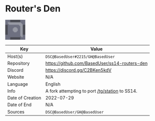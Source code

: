 # Router's Den

<img src="https://github.com/Anuken/Mindustry/blob/master/core/assets-raw/sprites/blocks/distribution/router.png?raw=1" width=64> <!-- there isn't a logo yet -->

| Key  | Value |
| ------------- | ------------- |
| Host(s) | `DSC@BasedUser#2215/GH@BasedUser` |
| Repository  | https://github.com/BasedUser/ss14-routers-den |
| Discord  | https://discord.gg/C2BKen5kdV |
| Website | N/A |
| Language | English |
| Info | A fork attempting to port [/tg/station](https://github.com/tgstation/tgstation) to SS14. |
| Date of Creation | 2022-07-29 |
| Date of End | N/A |
| Sources | `DSC@BasedUser/GH@BasedUser` |